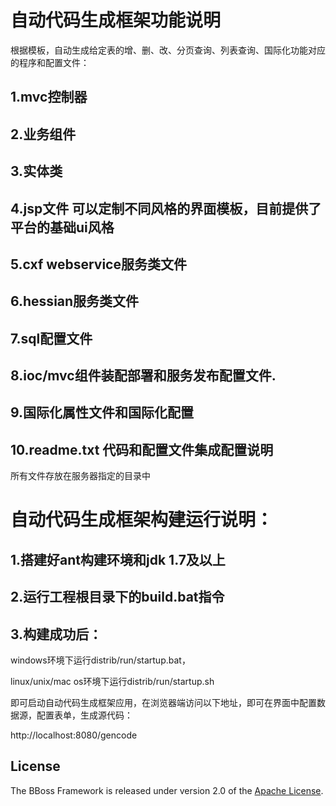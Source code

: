 # 自动代码生成框架功能说明

根据模板，自动生成给定表的增、删、改、分页查询、列表查询、国际化功能对应的程序和配置文件：

## 1.mvc控制器
## 2.业务组件
## 3.实体类
## 4.jsp文件 可以定制不同风格的界面模板，目前提供了平台的基础ui风格
## 5.cxf webservice服务类文件
## 6.hessian服务类文件
## 7.sql配置文件
## 8.ioc/mvc组件装配部署和服务发布配置文件.
## 9.国际化属性文件和国际化配置
## 10.readme.txt 代码和配置文件集成配置说明

所有文件存放在服务器指定的目录中

# 自动代码生成框架构建运行说明：
## 1.搭建好ant构建环境和jdk 1.7及以上
## 2.运行工程根目录下的build.bat指令
## 3.构建成功后：

windows环境下运行distrib/run/startup.bat，

linux/unix/mac os环境下运行distrib/run/startup.sh

即可启动自动代码生成框架应用，在浏览器端访问以下地址，即可在界面中配置数据源，配置表单，生成源代码：

http://localhost:8080/gencode

## License

The BBoss Framework is released under version 2.0 of the [Apache License][].

[Apache License]: http://www.apache.org/licenses/LICENSE-2.0
